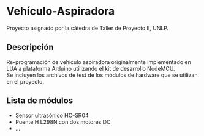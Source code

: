 # Vehículo-Aspiradora
Proyecto asignado por la cátedra de Taller de Proyecto II, UNLP.
## Descripción
Re-programación de vehículo aspiradora originalmente implementado en LUA a plataforma Arduino utilizando el kit de desarrollo NodeMCU. \
Se incluyen los archivos de test de los módulos de hardware que se utilizan en el proyecto.
## Lista de módulos
- Sensor ultrasónico HC-SR04
- Puente H L298N con dos motores DC
- ...
